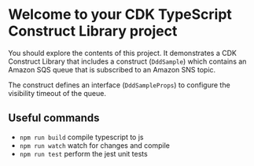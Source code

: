 # Welcome to your CDK TypeScript Construct Library project

You should explore the contents of this project. It demonstrates a CDK Construct Library that includes a construct (`DddSample`)
which contains an Amazon SQS queue that is subscribed to an Amazon SNS topic.

The construct defines an interface (`DddSampleProps`) to configure the visibility timeout of the queue.

## Useful commands

* `npm run build`   compile typescript to js
* `npm run watch`   watch for changes and compile
* `npm run test`    perform the jest unit tests
